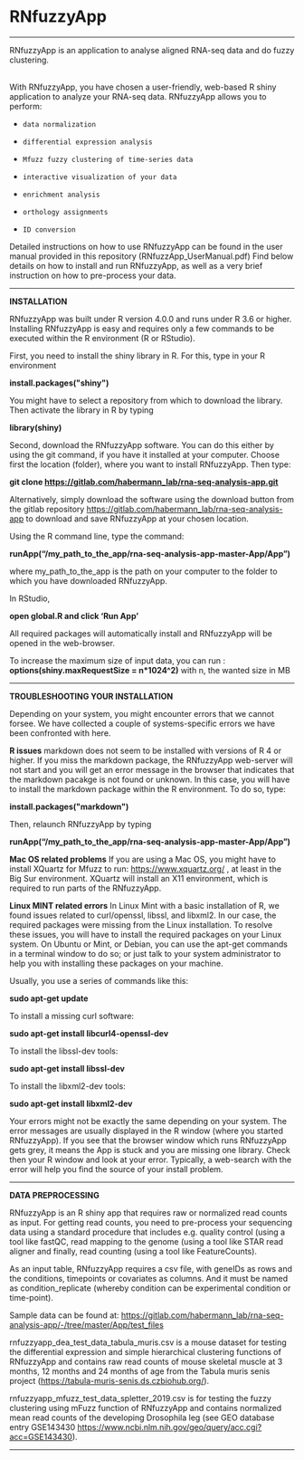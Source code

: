 # RNfuzzyApp

---

RNfuzzyApp is an application to analyse aligned RNA-seq data and do fuzzy clustering.</br>
</br>

With RNfuzzyApp, you have chosen a user-friendly, web-based R shiny application to analyze your RNA-seq data. RNfuzzyApp allows you to perform:

-     data normalization
-     differential expression analysis
-     Mfuzz fuzzy clustering of time-series data
-     interactive visualization of your data
-     enrichment analysis
-     orthology assignments
-     ID conversion


Detailed instructions on how to use RNfuzzyApp can be found in the user manual provided in this repository (RNfuzzApp_UserManual.pdf) Find below details on how to install and run RNfuzzyApp, as well as a very brief instruction on how to pre-process your data. </br>

---

**INSTALLATION**

RNfuzzyApp was built under R version 4.0.0 and runs under  R 3.6 or higher. Installing RNfuzzyApp is easy and requires only a few commands to be executed within the R environment (R or RStudio). 

First, you need to install the shiny library in R. For this, type in your R environment

**install.packages("shiny")**

You might have to select a repository from which to download the library. 
Then activate the library in R by typing

**library(shiny)**

Second, download the RNfuzzyApp software. You can do this either by using the git command, if you have it installed at your computer. Choose first the location (folder), where you want to install RNfuzzyApp. Then type:

**git clone https://gitlab.com/habermann_lab/rna-seq-analysis-app.git**

Alternatively, simply download the software using the download button from the gitlab repository https://gitlab.com/habermann_lab/rna-seq-analysis-app to download and save RNfuzzyApp at your chosen location. 

Using the R command line, type the command:

**runApp(“/my_path_to_the_app/rna-seq-analysis-app-master-App/App”)** 

where my_path_to_the_app is the path on your computer to the folder to which you have downloaded RNfuzzyApp.

In RStudio, 

**open global.R and click ‘Run App’**

All required packages will automatically install and RNfuzzyApp will be opened in the web-browser.

To increase the maximum size of input data, you can run :
**options(shiny.maxRequestSize = n*1024^2)**
with n, the wanted size in MB

---
**TROUBLESHOOTING YOUR INSTALLATION**

Depending on your system, you might encounter errors that we cannot forsee. We have collected a couple of systems-specific errors we have been confronted with here. 

**R issues**
markdown does not seem to be installed with versions of R 4 or higher. If you miss the markdown package, the RNfuzzyApp web-server will not start and you will get an error message in the browser that indicates that the markdown pacakge is not found or unknown. In this case, you will have to install the markdown package within the R environment. To do so, type:

**install.packages("markdown")**

Then, relaunch RNfuzzyApp by typing 

**runApp(“/my_path_to_the_app/rna-seq-analysis-app-master-App/App”)**

**Mac OS related problems**
If you are using a Mac OS, you might have to install XQuartz for Mfuzz to run: https://www.xquartz.org/ , at least in the Big Sur environment. XQuartz will install an X11 environment, which is required to run parts of the RNfuzzyApp. 

**Linux MINT related errors**
In Linux Mint with a basic installation of R, we found issues related to curl/openssl, libssl, and libxml2. In our case, the required packages were missing from the Linux installation. To resolve these issues, you will have to install the required packages on your Linux system.
On Ubuntu or Mint, or Debian, you can use the apt-get commands in a terminal window to do so; or just talk to your system administrator to help you with installing these packages on your machine.

Usually, you use a series of commands like this:

**sudo apt-get update**

To install a missing curl software:

**sudo apt-get install libcurl4-openssl-dev**

To install the libssl-dev tools:

**sudo apt-get install libssl-dev**

To install the libxml2-dev tools:

**sudo apt-get install libxml2-dev**

Your errors might not be exactly the same depending on your system. The error messages are usually displayed in the R window (where you started RNfuzzyApp). If you see that the browser window which runs RNfuzzyApp gets grey, it means the App is stuck and you are missing one library. Check then your R window and look at your error. Typically, a web-search with the error will help you find the source of your install problem.

---

**DATA PREPROCESSING**

RNfuzzyApp is an R shiny app that requires raw or normalized read counts as input. For getting read counts, you need to pre-process your sequencing data using a standard procedure that includes e.g. quality control (using a tool like fastQC, read mapping to the genome (using a tool like STAR read aligner and finally, read counting (using a tool like FeatureCounts). 

As an input table, RNfuzzyApp requires a csv file, with geneIDs as rows and the  conditions, timepoints or covariates as columns. And it must be named as condition_replicate (whereby condition can be experimental condition or time-point).

Sample data can be found at: https://gitlab.com/habermann_lab/rna-seq-analysis-app/-/tree/master/App/test_files 

rnfuzzyapp_dea_test_data_tabula_muris.csv is a mouse dataset for testing the differential expression and simple hierarchical clustering functions of RNfuzzyApp and contains raw read counts of mouse skeletal muscle at 3 months, 12 months and 24 months of age from the Tabula muris senis project (https://tabula-muris-senis.ds.czbiohub.org/).  

rnfuzzyapp_mfuzz_test_data_spletter_2019.csv is for testing the fuzzy clustering using mFuzz function of RNfuzzyApp and contains normalized mean read counts of the developing Drosophila leg (see GEO database entry GSE143430 https://www.ncbi.nlm.nih.gov/geo/query/acc.cgi?acc=GSE143430). 

---
